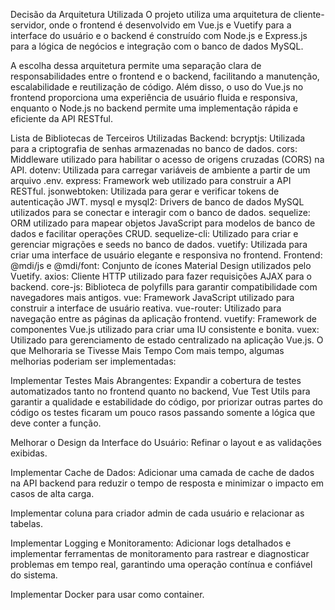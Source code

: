 Decisão da Arquitetura Utilizada
O projeto utiliza uma arquitetura de cliente-servidor, onde o frontend é desenvolvido em Vue.js e Vuetify para a interface do usuário e o backend é construído com Node.js e Express.js para a lógica de negócios e integração com o banco de dados MySQL.

A escolha dessa arquitetura permite uma separação clara de responsabilidades entre o frontend e o backend, facilitando a manutenção, escalabilidade e reutilização de código. Além disso, o uso do Vue.js no frontend proporciona uma experiência de usuário fluida e responsiva, enquanto o Node.js no backend permite uma implementação rápida e eficiente da API RESTful.

Lista de Bibliotecas de Terceiros Utilizadas
Backend:
bcryptjs: Utilizada para a criptografia de senhas armazenadas no banco de dados.
cors: Middleware utilizado para habilitar o acesso de origens cruzadas (CORS) na API.
dotenv: Utilizada para carregar variáveis de ambiente a partir de um arquivo .env.
express: Framework web utilizado para construir a API RESTful.
jsonwebtoken: Utilizada para gerar e verificar tokens de autenticação JWT.
mysql e mysql2: Drivers de banco de dados MySQL utilizados para se conectar e interagir com o banco de dados.
sequelize: ORM utilizado para mapear objetos JavaScript para modelos de banco de dados e facilitar operações CRUD.
sequelize-cli: Utilizado para criar e gerenciar migrações e seeds no banco de dados.
vuetify: Utilizada para criar uma interface de usuário elegante e responsiva no frontend.
Frontend:
@mdi/js e @mdi/font: Conjunto de ícones Material Design utilizados pelo Vuetify.
axios: Cliente HTTP utilizado para fazer requisições AJAX para o backend.
core-js: Biblioteca de polyfills para garantir compatibilidade com navegadores mais antigos.
vue: Framework JavaScript utilizado para construir a interface de usuário reativa.
vue-router: Utilizado para navegação entre as páginas da aplicação frontend.
vuetify: Framework de componentes Vue.js utilizado para criar uma IU consistente e bonita.
vuex: Utilizado para gerenciamento de estado centralizado na aplicação Vue.js.
O que Melhoraria se Tivesse Mais Tempo
Com mais tempo, algumas melhorias poderiam ser implementadas:

Implementar Testes Mais Abrangentes: Expandir a cobertura de testes automatizados tanto no frontend quanto no backend, Vue Test Utils para garantir a qualidade e estabilidade do código, por priorizar outras partes do código os testes ficaram um pouco rasos passando somente a lógica que deve conter a função.

Melhorar o Design da Interface do Usuário: Refinar o layout e as validações exibidas.

Implementar Cache de Dados: Adicionar uma camada de cache de dados na API backend para reduzir o tempo de resposta e minimizar o impacto em casos de alta carga.

Implementar coluna para criador admin de cada usuário e relacionar as tabelas.

Implementar Logging e Monitoramento: Adicionar logs detalhados e implementar ferramentas de monitoramento para rastrear e diagnosticar problemas em tempo real, garantindo uma operação contínua e confiável do sistema.

Implementar Docker para usar como container.
